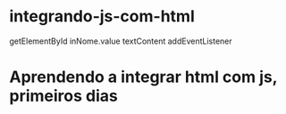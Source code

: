 # integrando-js-com-html
getElementById inNome.value textContent addEventListener
# Aprendendo a integrar html com js, primeiros dias

